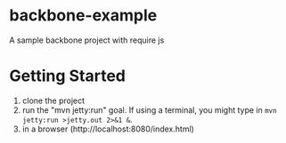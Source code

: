 backbone-example
================

A sample backbone project with require js



Getting Started
================

1. clone the project
2. run the "mvn jetty:run" goal.  If using a terminal, you might type in <code>mvn jetty:run >jetty.out 2>&1 &</code>.
3. in a browser (http://localhost:8080/index.html)


